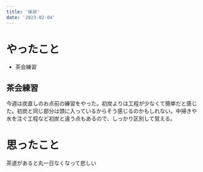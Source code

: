 ```yaml
---
title: '後炭'
date: '2023-02-04'
---
```


# やったこと

- 茶会練習

## 茶会練習


今週は炭直しのお点前の練習をやった。初炭よりは工程が少なくて簡単だと感じた。初炭と同じ部分は頭に入っているからそう感じるのかもしれない。中掃きや水を注ぐ工程など初炭と違う点もあるので、しっかり区別して覚える。


# 思ったこと


茶道があると丸一日なくなって悲しい

